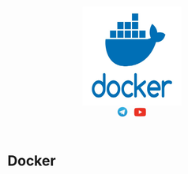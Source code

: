 <br>
<p align="center">
<img src="files/static/logoDocker.jpg" width="200" height ="200" />
<br>
<a href="https://t.me/devops_mops"><img src="files/static/logoTelegram.png" width="20" height="20" /></a>
<img src="files/static/space.png" width="5" />
<a href="https://www.youtube.com/channel/UCqC3c7UHtwoX2wy7fdHc6gg"><img src="files/static/logoYoutube.png" width="25" height="18" /></a>
</p>
<br>

# Docker